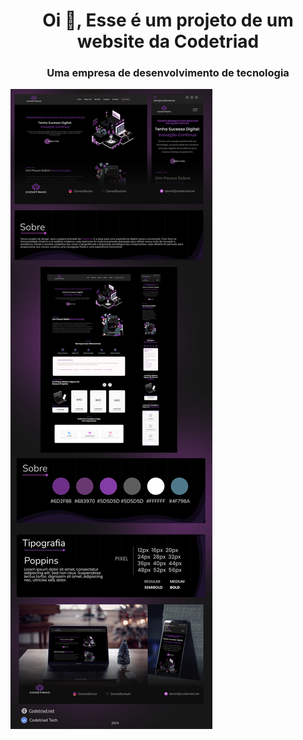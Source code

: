 <h1 align="center">Oi 👋, Esse é um projeto de um website da Codetriad</h1>
<h3 align="center">Uma empresa de desenvolvimento de tecnologia</h3>












![Design completo do site](assets/images/codetriad-system.png)
